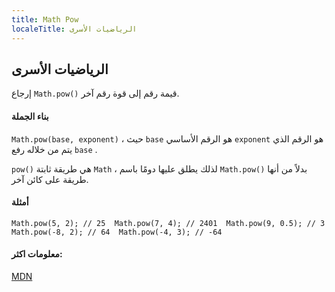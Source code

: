 ```yaml
---
title: Math Pow
localeTitle: الرياضيات الأسرى
---
```

## الرياضيات الأسرى

إرجاع `Math.pow()` قيمة رقم إلى قوة رقم آخر.

#### بناء الجملة

`Math.pow(base, exponent)` ، حيث `base` هو الرقم الأساسي `exponent` هو الرقم الذي يتم من خلاله رفع `base` .

`pow()` هي طريقة ثابتة `Math` ، لذلك يطلق عليها دومًا باسم `Math.pow()` بدلاً من أنها طريقة على كائن آخر.

#### أمثلة

 `Math.pow(5, 2); // 25 
 Math.pow(7, 4); // 2401 
 Math.pow(9, 0.5); // 3 
 Math.pow(-8, 2); // 64 
 Math.pow(-4, 3); // -64 
` 

#### معلومات اكثر:

[MDN](https://developer.mozilla.org/en-US/docs/Web/JavaScript/Reference/Global_Objects/Math/pow)